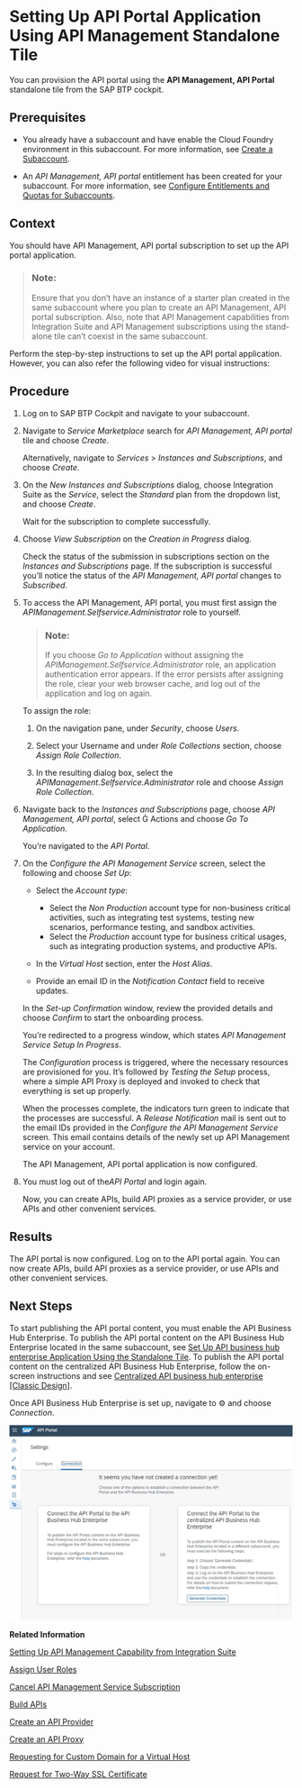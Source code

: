 <!-- loio9d8c7ae4849941a9a528f752235c6867 -->

<link rel="stylesheet" type="text/css" href="../../css/sap-icons.css"/>

# Setting Up API Portal Application Using API Management Standalone Tile

You can provision the API portal using the **API Management, API Portal** standalone tile from the SAP BTP cockpit.



<a name="loio9d8c7ae4849941a9a528f752235c6867__prereq_hgt_tfb_stb"/>

## Prerequisites

-   You already have a subaccount and have enable the Cloud Foundry environment in this subaccount. For more information, see [Create a Subaccount](https://help.sap.com/docs/BTP/65de2977205c403bbc107264b8eccf4b/05280a123d3044ae97457a25b3013918.html?q=entitlements).

-   An *API Management, API portal* entitlement has been created for your subaccount. For more information, see [Configure Entitlements and Quotas for Subaccounts](https://help.sap.com/docs/BTP/65de2977205c403bbc107264b8eccf4b/5ba357b4fa1e4de4b9fcc4ae771609da.html?q=entitlements).




<a name="loio9d8c7ae4849941a9a528f752235c6867__context_kqs_twb_stb"/>

## Context

You should have API Management, API portal subscription to set up the API portal application.

> ### Note:  
> Ensure that you don’t have an instance of a starter plan created in the same subaccount where you plan to create an API Management, API portal subscription. Also, note that API Management capabilities from Integration Suite and API Management subscriptions using the stand-alone tile can’t coexist in the same subaccount.

Perform the step-by-step instructions to set up the API portal application. However, you can also refer the following video for visual instructions:  



<a name="loio9d8c7ae4849941a9a528f752235c6867__steps_bnm_ft1_stb"/>

## Procedure

1.  Log on to SAP BTP Cockpit and navigate to your subaccount.

2.  Navigate to *Service Marketplace* search for *API Management, API portal* tile and choose *Create*.

    Alternatively, navigate to *Services* \> *Instances and Subscriptions*, and choose *Create*.

3.  On the *New Instances and Subscriptions* dialog, choose Integration Suite as the *Service*, select the *Standard* plan from the dropdown list, and choose *Create*.

    Wait for the subscription to complete successfully.

4.  Choose *View Subscription* on the *Creation in Progress* dialog.

    Check the status of the submission in subscriptions section on the *Instances and Subscriptions* page. If the subscription is successful you’ll notice the status of the *API Management, API portal* changes to *Subscribed*.

5.  To access the API Management, API portal, you must first assign the *APIManagement.Selfservice.Administrator* role to yourself.

    > ### Note:  
    > If you choose *Go to Application* without assigning the *APIManagement.Selfservice.Administrator* role, an application authentication error appears. If the error persists after assigning the role, clear your web browser cache, and log out of the application and log on again.

    To assign the role:

    1.  On the navigation pane, under *Security*, choose *Users*.

    2.  Select your Username and under *Role Collections* section, choose *Assign Role Collection*.

    3.  In the resulting dialog box, select the *APIManagement.Selfservice.Administrator* role and choose *Assign Role Collection*.


6.  Navigate back to the *Instances and Subscriptions* page, choose *API Management, API portal*, select <span class="SAP-icons"></span> Actions and choose *Go To Application*.

    You’re navigated to the *API Portal*.

7.  On the *Configure the API Management Service* screen, select the following and choose *Set Up*:

    -   Select the *Account type*:

        -   Select the *Non Production* account type for non-business critical activities, such as integrating test systems, testing new scenarios, performance testing, and sandbox activities.
        -   Select the *Production* account type for business critical usages, such as integrating production systems, and productive APIs.

    -   In the *Virtual Host* section, enter the *Host Alias*.

    -   Provide an email ID in the *Notification Contact* field to receive updates.


    In the *Set-up Confirmation* window, review the provided details and choose *Confirm* to start the onboarding process.

    You’re redirected to a progress window, which states *API Management Service Setup In Progress*.

    The *Configuration* process is triggered, where the necessary resources are provisioned for you. It’s followed by *Testing the Setup* process, where a simple API Proxy is deployed and invoked to check that everything is set up properly.

    When the processes complete, the indicators turn green to indicate that the processes are successful. A *Release Notification* mail is sent out to the email IDs provided in the *Configure the API Management Service* screen. This email contains details of the newly set up API Management service on your account.

    The API Management, API portal application is now configured.

8.  You must log out of the*API Portal* and login again.

    Now, you can create APIs, build API proxies as a service provider, or use APIs and other convenient services.




<a name="loio9d8c7ae4849941a9a528f752235c6867__result_gny_mrk_4pb"/>

## Results

The API portal is now configured. Log on to the API portal again. You can now create APIs, build API proxies as a service provider, or use APIs and other convenient services.



<a name="loio9d8c7ae4849941a9a528f752235c6867__postreq_zsz_5rk_4pb"/>

## Next Steps

To start publishing the API portal content, you must enable the API Business Hub Enterprise. To publish the API portal content on the API Business Hub Enterprise located in the same subaccount, see [Set Up API business hub enterprise Application Using the Standalone Tile](set-up-api-business-hub-enterprise-application-using-the-standalone-tile-80c0519.md). To publish the API portal content on the centralized API Business Hub Enterprise, follow the on-screen instructions and see [Centralized API business hub enterprise \[Classic Design\]](centralized-api-business-hub-enterprise-classic-design-33b706f.md).

Once API Business Hub Enterprise is set up, navigate to :gear: and choose *Connection*.

![](images/ABHE_Connection_a5eb276.png)

**Related Information**  


[Setting Up API Management Capability from Integration Suite](setting-up-api-management-capability-from-integration-suite-f6eb433.md "You can provision the API Management capability from the Integration Suite launchpad.")

[Assign User Roles](assign-user-roles-911ca5a.md "Use role collections to group together different roles that can be assigned to API Portal and API business hub enterprise users.")

[Cancel API Management Service Subscription](cancel-api-management-service-subscription-df6df2b.md "Cancel your API portal and API business hub enterprise application subscriptions to disable your account from the API Management service.")

[Build APIs](../APIM-Development/build-apis-74c042b.md "API portal provides a common platform for API designers to define and publish APIs. Every API Management customer is provided with their own API portal application on cloud. The API portal offers capabilities to configure systems, build and publish APIs, analyze and test APIs.")

[Create an API Provider](../APIM-Development/create-an-api-provider-6b263e2.md "Create an API provider to connect to an API provider and browse for APIs.")

[Create an API Proxy](../APIM-Development/create-an-api-proxy-4ac0431.md "Create API proxies.")

[Requesting for Custom Domain for a Virtual Host](requesting-for-custom-domain-for-a-virtual-host-6b9e5a3.md "When you subscribe to API Management service, and are creating API proxies, they get created with the default virtual host, and the default domain. To suit your requirements, you can request for a custom domain.")

[Request for Two-Way SSL Certificate](request-for-two-way-ssl-certificate-9faf7ce.md "Request a two-way SSL certificate for the default domain of the virtual host of your API Management service.")

